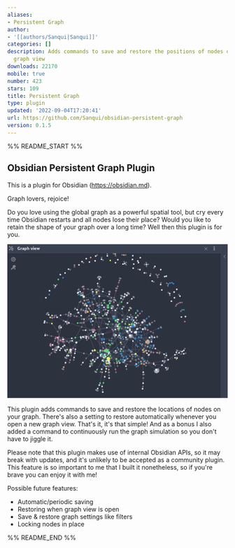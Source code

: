 ```yaml
---
aliases:
- Persistent Graph
author:
- '[[authors/Sanqui|Sanqui]]'
categories: []
description: Adds commands to save and restore the positions of nodes on the global
  graph view
downloads: 22170
mobile: true
number: 423
stars: 109
title: Persistent Graph
type: plugin
updated: '2022-09-04T17:20:41'
url: https://github.com/Sanqui/obsidian-persistent-graph
version: 0.1.5
---
```


%% README_START %%

## Obsidian Persistent Graph Plugin

This is a plugin for Obsidian (https://obsidian.md).

Graph lovers, rejoice!

Do you love using the global graph as a powerful spatial tool, but cry every time Obsidian restarts and all nodes lose their place?  Would you like to retain the shape of your graph over a long time?  Well then this plugin is for you.

![Demo video](https://raw.githubusercontent.com/Sanqui/obsidian-persistent-graph/HEAD/media/persistent-graph.gif)

This plugin adds commands to save and restore the locations of nodes on your graph.  There's also a setting to restore automatically whenever you open a new graph view.  That's it, it's that simple!  And as a bonus I also added a command to continuously run the graph simulation so you don't have to jiggle it.

Please note that this plugin makes use of internal Obsidian APIs, so it may break with updates, and it's unlikely to be accepted as a community plugin.  This feature is so important to me that I built it nonetheless, so if you're brave you can enjoy it with me!

Possible future features:
- Automatic/periodic saving
- Restoring when graph view is open
- Save & restore graph settings like filters
- Locking nodes in place

%% README_END %%